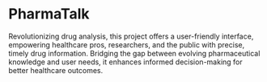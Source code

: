 # PharmaTalk
Revolutionizing drug analysis, this project offers a user-friendly interface, empowering healthcare pros, researchers, and the public with precise, timely drug information. Bridging the gap between evolving pharmaceutical knowledge and user needs, it enhances informed decision-making for better healthcare outcomes.
